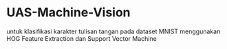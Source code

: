 # UAS-Machine-Vision
untuk klasifikasi karakter tulisan tangan pada dataset MNIST menggunakan HOG Feature Extraction dan Support Vector Machine 
